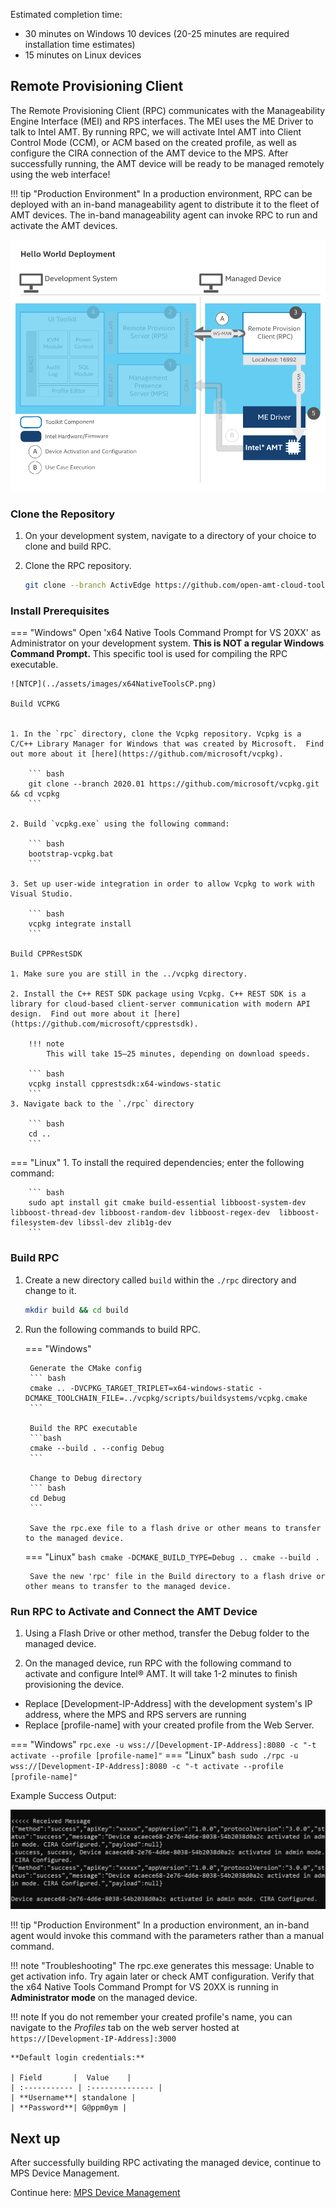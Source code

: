Estimated completion time:

- 30 minutes on Windows 10 devices (20-25 minutes are required installation time estimates)
- 15 minutes on Linux devices


## Remote Provisioning Client

The Remote Provisioning Client (RPC) communicates with the Manageability Engine Interface (MEI) and RPS interfaces. The MEI uses the ME Driver to talk to Intel AMT. By running RPC, we will activate Intel AMT into Client Control Mode (CCM), or ACM based on the created profile, as well as configure the CIRA connection of the AMT device to the MPS. After successfully running, the AMT device will be ready to be managed remotely using the web interface!

!!! tip "Production Environment"
        In a production environment, RPC can be deployed with an in-band manageability agent to distribute it to the fleet of AMT devices. The in-band manageability agent can invoke RPC to run and activate the AMT devices.

[![RPC](../assets/images/RPC_Overview.png)](../assets/images/RPC_Overview.png)


### Clone the Repository

1. On your development system, navigate to a directory of your choice to clone and build RPC.

2. Clone the RPC repository.

    ``` bash
    git clone --branch ActivEdge https://github.com/open-amt-cloud-toolkit/rpc.git && cd rpc
    ```

### Install Prerequisites

=== "Windows"
    Open 'x64 Native Tools Command Prompt for VS 20XX' as Administrator on your development system.  **This is NOT a regular Windows Command Prompt.**  This specific tool is used for compiling the RPC executable.
    
    ![NTCP](../assets/images/x64NativeToolsCP.png)

    Build VCPKG


    1. In the `rpc` directory, clone the Vcpkg repository. Vcpkg is a C/C++ Library Manager for Windows that was created by Microsoft.  Find out more about it [here](https://github.com/microsoft/vcpkg).

        ``` bash
        git clone --branch 2020.01 https://github.com/microsoft/vcpkg.git && cd vcpkg
        ```

    2. Build `vcpkg.exe` using the following command:

        ``` bash
        bootstrap-vcpkg.bat
        ```
        
    3. Set up user-wide integration in order to allow Vcpkg to work with Visual Studio. 

        ``` bash
        vcpkg integrate install
        ```

    Build CPPRestSDK

    1. Make sure you are still in the ../vcpkg directory.

    2. Install the C++ REST SDK package using Vcpkg. C++ REST SDK is a library for cloud-based client-server communication with modern API design.  Find out more about it [here](https://github.com/microsoft/cpprestsdk).

        !!! note
            This will take 15–25 minutes, depending on download speeds.

        ``` bash
        vcpkg install cpprestsdk:x64-windows-static
        ```
    3. Navigate back to the `./rpc` directory

        ``` bash
        cd ..
        ```

=== "Linux"
    1. To install the required dependencies; enter the following command:

        ``` bash
        sudo apt install git cmake build-essential libboost-system-dev libboost-thread-dev libboost-random-dev libboost-regex-dev  libboost-filesystem-dev libssl-dev zlib1g-dev
        ```

### Build RPC
    
1. Create a new directory called `build` within the `./rpc` directory and change to it.

    ``` bash
    mkdir build && cd build
    ```

2. Run the following commands to build RPC.

    === "Windows"

        Generate the CMake config
        ``` bash
        cmake .. -DVCPKG_TARGET_TRIPLET=x64-windows-static -DCMAKE_TOOLCHAIN_FILE=../vcpkg/scripts/buildsystems/vcpkg.cmake
        ```

        Build the RPC executable
        ```bash
        cmake --build . --config Debug
        ```

        Change to Debug directory
        ``` bash
        cd Debug
        ```

        Save the rpc.exe file to a flash drive or other means to transfer to the managed device.
            
    === "Linux"
        ``` bash
        cmake -DCMAKE_BUILD_TYPE=Debug ..
        cmake --build .
        ```

        Save the new 'rpc' file in the Build directory to a flash drive or other means to transfer to the managed device.


### Run RPC to Activate and Connect the AMT Device

1. Using a Flash Drive or other method, transfer the Debug folder to the managed device.

2. On the managed device, run RPC with the following command to activate and configure Intel&reg; AMT. It will take 1-2 minutes to finish provisioning the device.

- Replace [Development-IP-Address] with the development system's IP address, where the MPS and RPS servers are running
- Replace [profile-name] with your created profile from the Web Server.

=== "Windows"
    ```
    rpc.exe -u wss://[Development-IP-Address]:8080 -c "-t activate --profile [profile-name]"
    ```
=== "Linux"
    ``` bash
    sudo ./rpc -u wss://[Development-IP-Address]:8080 -c "-t activate --profile [profile-name]"
    ```


Example Success Output:

[![RPC Success](../assets/images/RPC_Success.png)](../assets/images/RPC_Success.png)


!!! tip "Production Environment"
        In a production environment, an in-band agent would invoke this command with the parameters rather than a manual command.

!!! note "Troubleshooting"
        The rpc.exe generates this message:
                Unable to get activation info. Try again later or check AMT configuration.
        Verify that the x64 Native Tools Command Prompt for VS 20XX is running in **Administrator mode** on the managed device.
         
        
!!! note
    If you do not remember your created profile's name, you can navigate to the *Profiles* tab on the web server hosted at `https://[Development-IP-Address]:3000`

    **Default login credentials:**
    
    | Field       |  Value    |
    | :----------- | :-------------- |
    | **Username**| standalone |
    | **Password**| G@ppm0ym |


## Next up

After successfully building RPC activating the managed device, continue to MPS Device Management.

Continue here: [MPS Device Management](../General/manageDevice.md)
